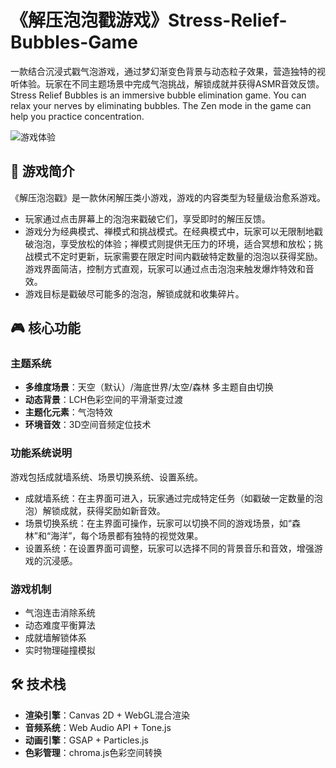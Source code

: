 # 《解压泡泡戳游戏》Stress-Relief-Bubbles-Game 
一款结合沉浸式戳气泡游戏，通过梦幻渐变色背景与动态粒子效果，营造独特的视听体验。玩家在不同主题场景中完成气泡挑战，解锁成就并获得ASMR音效反馈。Stress Relief Bubbles is an immersive bubble elimination game. You can relax your nerves by eliminating bubbles. The Zen mode in the game can help you practice concentration.



![游戏体验]([https://via.placeholder.com/800x400/9370DB/FFFFFF?text=Bubble+Magic+Game](https://qiriz.github.io/Stress-Relief-Bubbles-Game/))

## 🌌 游戏简介
《解压泡泡戳》是一款休闲解压类小游戏，游戏的内容类型为轻量级治愈系游戏。
- 玩家通过点击屏幕上的泡泡来戳破它们，享受即时的解压反馈。
-  游戏分为经典模式、禅模式和挑战模式。在经典模式中，玩家可以无限制地戳破泡泡，享受放松的体验；禅模式则提供无压力的环境，适合冥想和放松；挑战模式不定时更新，玩家需要在限定时间内戳破特定数量的泡泡以获得奖励。游戏界面简洁，控制方式直观，玩家可以通过点击泡泡来触发爆炸特效和音效。
-  游戏目标是戳破尽可能多的泡泡，解锁成就和收集碎片。

## 🎮 核心功能
### 主题系统
- **多维度场景**：天空（默认）/海底世界/太空/森林 多主题自由切换
- **动态背景**：LCH色彩空间的平滑渐变过渡
- **主题化元素**：气泡特效
- **环境音效**：3D空间音频定位技术

###  功能系统说明
游戏包括成就墙系统、场景切换系统、设置系统。
- 成就墙系统：在主界面可进入，玩家通过完成特定任务（如戳破一定数量的泡泡）解锁成就，获得奖励如新音效。
- 场景切换系统：在主界面可操作，玩家可以切换不同的游戏场景，如“森林”和“海洋”，每个场景都有独特的视觉效果。
- 设置系统：在设置界面可调整，玩家可以选择不同的背景音乐和音效，增强游戏的沉浸感。

### 游戏机制
- 气泡连击消除系统
- 动态难度平衡算法
- 成就墙解锁体系
- 实时物理碰撞模拟

## 🛠 技术栈
- **渲染引擎**：Canvas 2D + WebGL混合渲染
- **音频系统**：Web Audio API + Tone.js
- **动画引擎**：GSAP + Particles.js
- **色彩管理**：chroma.js色彩空间转换


